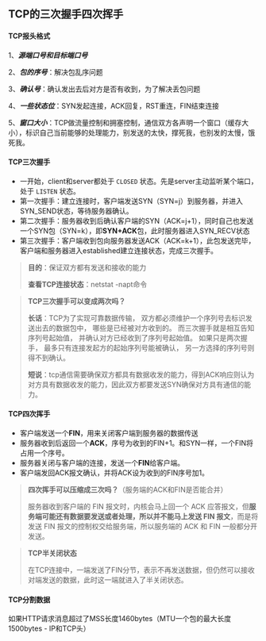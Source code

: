 ## TCP的三次握手四次挥手

#### TCP报头格式

1、***源端口号和目标端口号***

2、***包的序号***：解决包乱序问题

3、***确认号***：确认发出去后对方是否有收到，为了解决丢包问题

4、***一些状态位***：SYN发起连接，ACK回复，RST重连，FIN结束连接

5、***窗口大小***：TCP做流量控制和拥塞控制，通信双方各声明一个窗口（缓存大小），标识自己当前能够的处理能力，别发送的太快，撑死我，也别发的太慢，饿死我。



#### TCP三次握手

- 一开始，client和server都处于 `CLOSED` 状态。先是server主动监听某个端口，处于 `LISTEN` 状态。
- 第一次握手：建立连接时，客户端发送SYN（SYN=j）到服务器，并进入SYN_SEND状态，等待服务器确认。
- 第二次握手：服务器收到后确认客户端的SYN（ACK=j+1），同时自己也发送一个SYN包（SYN=k），即**SYN+ACK**包，此时服务器进入SYN_RECV状态
- 第三次握手：客户端收到包向服务器发送ACK（ACK=k+1），此包发送完毕，客户端和服务器进入established建立连接状态，完成三次握手。

> **目的**：保证双方都有发送和接收的能力
>
> **查看TCP连接状态**：netstat -napt命令



> **TCP三次握手可以变成两次吗？**
>
> **长话**：TCP为了实现可靠数据传输， 双方都必须维护一个序列号去标识发送出去的数据包中， 哪些是已经被对方收到的。 而三次握手就是相互告知序列号起始值， 并确认对方已经收到了序列号起始值。
> 如果只是两次握手， 最多只有连接发起方的起始序列号能被确认， 另一方选择的序列号则得不到确认。
>
> **短说**：tcp通信需要确保双方都具有数据收发的能力，得到ACK响应则认为对方具有数据收发的能力，因此双方都要发送SYN确保对方具有通信的能力。



#### TCP四次挥手

- 客户端发送一个**FIN**，用来关闭客户端到服务器的数据传送
- 服务器收到后返回一个**ACK**，序号为收到的FIN+1。和SYN一样，一个FIN将占用一个序号。
- 服务器关闭与客户端的连接，发送一个**FIN**给客户端。
- 客户端发回ACK报文确认，并将ACK设为收到的FIN序号加1。



> **四次挥手可以压缩成三次吗？**（服务端的ACK和FIN是否能合并）
>
> 服务器收到客户端的 FIN 报文时，内核会马上回一个 ACK 应答报文，但**服务端可能还有数据要发送或者处理，所以并不能马上发送 FIN 报文**，而是将发送 FIN 报文的控制权交给服务端，所以服务端的 ACK 和 FIN 一般都分开发送。
>
> 

> **TCP半关闭状态**
>
> 在TCP连接中，一端发送了FIN分节，表示不再发送数据，但仍然可以接收对端发送的数据，此时这一端就进入了半关闭状态。



#### TCP分割数据

如果HTTP请求消息超过了MSS长度1460bytes（MTU一个包的最大长度1500bytes - IP和TCP头）